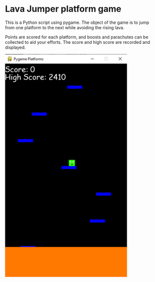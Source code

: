 # Lava Jumper platform game

This is a Python script using pygame. The object of the game is to jump from one platform to the next while avoiding the rising lava.

Points are scored for each platform, and boosts and parachutes can be collected to aid your efforts.
The score and high score are recorded and displayed.

<img src="LavaJumper.png" width="400" >
